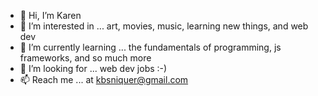 - 👋 Hi, I’m Karen
- 👀 I’m interested in ... art, movies, music, learning new things, and web dev
- 🌱 I’m currently learning ... the fundamentals of programming, js frameworks, and so much more
- 💞️ I’m looking for ... web dev jobs :-)
- 📫 Reach me ... at kbsniquer@gmail.com

<!---
kbsniquer/kbsniquer is a ✨ special ✨ repository because its `README.md` (this file) appears on your GitHub profile.
You can click the Preview link to take a look at your changes.
--->
